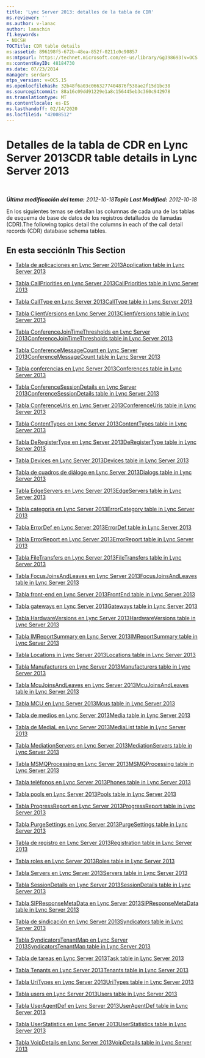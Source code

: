 ```yaml
---
title: 'Lync Server 2013: detalles de la tabla de CDR'
ms.reviewer: ''
ms.author: v-lanac
author: lanachin
f1.keywords:
- NOCSH
TOCTitle: CDR table details
ms:assetid: 896198f5-672b-48ea-852f-0211c0c90857
ms:mtpsurl: https://technet.microsoft.com/en-us/library/Gg398693(v=OCS.15)
ms:contentKeyID: 48184730
ms.date: 07/23/2014
manager: serdars
mtps_version: v=OCS.15
ms.openlocfilehash: 32b48f6a03c0663277404876f538ae2f15d1bc38
ms.sourcegitcommit: 88a16c09dd91229e1a8c156445eb3c360c942978
ms.translationtype: MT
ms.contentlocale: es-ES
ms.lasthandoff: 02/14/2020
ms.locfileid: "42008512"
---
```

<div data-xmlns="http://www.w3.org/1999/xhtml">

<div class="topic" data-xmlns="http://www.w3.org/1999/xhtml" data-msxsl="urn:schemas-microsoft-com:xslt" data-cs="http://msdn.microsoft.com/">

<div data-asp="http://msdn2.microsoft.com/asp">

# <a name="cdr-table-details-in-lync-server-2013"></a><span data-ttu-id="d4e85-102">Detalles de la tabla de CDR en Lync Server 2013</span><span class="sxs-lookup"><span data-stu-id="d4e85-102">CDR table details in Lync Server 2013</span></span>

</div>

<div id="mainSection">

<div id="mainBody">

<span> </span>

<span data-ttu-id="d4e85-103">_**Última modificación del tema:** 2012-10-18_</span><span class="sxs-lookup"><span data-stu-id="d4e85-103">_**Topic Last Modified:** 2012-10-18_</span></span>

<span data-ttu-id="d4e85-104">En los siguientes temas se detallan las columnas de cada una de las tablas de esquema de base de datos de los registros detallados de llamadas (CDR).</span><span class="sxs-lookup"><span data-stu-id="d4e85-104">The following topics detail the columns in each of the call detail records (CDR) database schema tables.</span></span>

<div>

## <a name="in-this-section"></a><span data-ttu-id="d4e85-105">En esta sección</span><span class="sxs-lookup"><span data-stu-id="d4e85-105">In This Section</span></span>

  - [<span data-ttu-id="d4e85-106">Tabla de aplicaciones en Lync Server 2013</span><span class="sxs-lookup"><span data-stu-id="d4e85-106">Application table in Lync Server 2013</span></span>](lync-server-2013-application-table.md)

  - [<span data-ttu-id="d4e85-107">Tabla CallPriorities en Lync Server 2013</span><span class="sxs-lookup"><span data-stu-id="d4e85-107">CallPriorities table in Lync Server 2013</span></span>](lync-server-2013-callpriorities-table.md)

  - [<span data-ttu-id="d4e85-108">Tabla CallType en Lync Server 2013</span><span class="sxs-lookup"><span data-stu-id="d4e85-108">CallType table in Lync Server 2013</span></span>](lync-server-2013-calltype-table.md)

  - [<span data-ttu-id="d4e85-109">Tabla ClientVersions en Lync Server 2013</span><span class="sxs-lookup"><span data-stu-id="d4e85-109">ClientVersions table in Lync Server 2013</span></span>](lync-server-2013-clientversions-table.md)

  - [<span data-ttu-id="d4e85-110">Tabla ConferenceJoinTimeThresholds en Lync Server 2013</span><span class="sxs-lookup"><span data-stu-id="d4e85-110">ConferenceJoinTimeThresholds table in Lync Server 2013</span></span>](lync-server-2013-conferencejointimethresholds-table.md)

  - [<span data-ttu-id="d4e85-111">Tabla ConferenceMessageCount en Lync Server 2013</span><span class="sxs-lookup"><span data-stu-id="d4e85-111">ConferenceMessageCount table in Lync Server 2013</span></span>](lync-server-2013-conferencemessagecount-table.md)

  - [<span data-ttu-id="d4e85-112">Tabla conferencias en Lync Server 2013</span><span class="sxs-lookup"><span data-stu-id="d4e85-112">Conferences table in Lync Server 2013</span></span>](lync-server-2013-conferences-table.md)

  - [<span data-ttu-id="d4e85-113">Tabla ConferenceSessionDetails en Lync Server 2013</span><span class="sxs-lookup"><span data-stu-id="d4e85-113">ConferenceSessionDetails table in Lync Server 2013</span></span>](lync-server-2013-conferencesessiondetails-table.md)

  - [<span data-ttu-id="d4e85-114">Tabla ConferenceUris en Lync Server 2013</span><span class="sxs-lookup"><span data-stu-id="d4e85-114">ConferenceUris table in Lync Server 2013</span></span>](lync-server-2013-conferenceuris-table.md)

  - [<span data-ttu-id="d4e85-115">Tabla ContentTypes en Lync Server 2013</span><span class="sxs-lookup"><span data-stu-id="d4e85-115">ContentTypes table in Lync Server 2013</span></span>](lync-server-2013-contenttypes-table.md)

  - [<span data-ttu-id="d4e85-116">Tabla DeRegisterType en Lync Server 2013</span><span class="sxs-lookup"><span data-stu-id="d4e85-116">DeRegisterType table in Lync Server 2013</span></span>](lync-server-2013-deregistertype-table.md)

  - [<span data-ttu-id="d4e85-117">Tabla Devices en Lync Server 2013</span><span class="sxs-lookup"><span data-stu-id="d4e85-117">Devices table in Lync Server 2013</span></span>](lync-server-2013-devices-table.md)

  - [<span data-ttu-id="d4e85-118">Tabla de cuadros de diálogo en Lync Server 2013</span><span class="sxs-lookup"><span data-stu-id="d4e85-118">Dialogs table in Lync Server 2013</span></span>](lync-server-2013-dialogs-table.md)

  - [<span data-ttu-id="d4e85-119">Tabla EdgeServers en Lync Server 2013</span><span class="sxs-lookup"><span data-stu-id="d4e85-119">EdgeServers table in Lync Server 2013</span></span>](lync-server-2013-edgeservers-table.md)

  - [<span data-ttu-id="d4e85-120">Tabla categoría en Lync Server 2013</span><span class="sxs-lookup"><span data-stu-id="d4e85-120">ErrorCategory table in Lync Server 2013</span></span>](lync-server-2013-errorcategory-table.md)

  - [<span data-ttu-id="d4e85-121">Tabla ErrorDef en Lync Server 2013</span><span class="sxs-lookup"><span data-stu-id="d4e85-121">ErrorDef table in Lync Server 2013</span></span>](lync-server-2013-errordef-table.md)

  - [<span data-ttu-id="d4e85-122">Tabla ErrorReport en Lync Server 2013</span><span class="sxs-lookup"><span data-stu-id="d4e85-122">ErrorReport table in Lync Server 2013</span></span>](lync-server-2013-errorreport-table.md)

  - [<span data-ttu-id="d4e85-123">Tabla FileTransfers en Lync Server 2013</span><span class="sxs-lookup"><span data-stu-id="d4e85-123">FileTransfers table in Lync Server 2013</span></span>](lync-server-2013-filetransfers-table.md)

  - [<span data-ttu-id="d4e85-124">Tabla FocusJoinsAndLeaves en Lync Server 2013</span><span class="sxs-lookup"><span data-stu-id="d4e85-124">FocusJoinsAndLeaves table in Lync Server 2013</span></span>](lync-server-2013-focusjoinsandleaves-table.md)

  - [<span data-ttu-id="d4e85-125">Tabla front-end en Lync Server 2013</span><span class="sxs-lookup"><span data-stu-id="d4e85-125">FrontEnd table in Lync Server 2013</span></span>](lync-server-2013-frontend-table.md)

  - [<span data-ttu-id="d4e85-126">Tabla gateways en Lync Server 2013</span><span class="sxs-lookup"><span data-stu-id="d4e85-126">Gateways table in Lync Server 2013</span></span>](lync-server-2013-gateways-table.md)

  - [<span data-ttu-id="d4e85-127">Tabla HardwareVersions en Lync Server 2013</span><span class="sxs-lookup"><span data-stu-id="d4e85-127">HardwareVersions table in Lync Server 2013</span></span>](lync-server-2013-hardwareversions-table.md)

  - [<span data-ttu-id="d4e85-128">Tabla IMReportSummary en Lync Server 2013</span><span class="sxs-lookup"><span data-stu-id="d4e85-128">IMReportSummary table in Lync Server 2013</span></span>](lync-server-2013-imreportsummary-table.md)

  - [<span data-ttu-id="d4e85-129">Tabla Locations in Lync Server 2013</span><span class="sxs-lookup"><span data-stu-id="d4e85-129">Locations table in Lync Server 2013</span></span>](lync-server-2013-locations-table.md)

  - [<span data-ttu-id="d4e85-130">Tabla Manufacturers en Lync Server 2013</span><span class="sxs-lookup"><span data-stu-id="d4e85-130">Manufacturers table in Lync Server 2013</span></span>](lync-server-2013-manufacturers-table.md)

  - [<span data-ttu-id="d4e85-131">Tabla McuJoinsAndLeaves en Lync Server 2013</span><span class="sxs-lookup"><span data-stu-id="d4e85-131">McuJoinsAndLeaves table in Lync Server 2013</span></span>](lync-server-2013-mcujoinsandleaves-table.md)

  - [<span data-ttu-id="d4e85-132">Tabla MCU en Lync Server 2013</span><span class="sxs-lookup"><span data-stu-id="d4e85-132">Mcus table in Lync Server 2013</span></span>](lync-server-2013-mcus-table.md)

  - [<span data-ttu-id="d4e85-133">Tabla de medios en Lync Server 2013</span><span class="sxs-lookup"><span data-stu-id="d4e85-133">Media table in Lync Server 2013</span></span>](lync-server-2013-media-table.md)

  - [<span data-ttu-id="d4e85-134">Tabla de MediaL en Lync Server 2013</span><span class="sxs-lookup"><span data-stu-id="d4e85-134">MediaList table in Lync Server 2013</span></span>](lync-server-2013-medialist-table.md)

  - [<span data-ttu-id="d4e85-135">Tabla MediationServers en Lync Server 2013</span><span class="sxs-lookup"><span data-stu-id="d4e85-135">MediationServers table in Lync Server 2013</span></span>](lync-server-2013-mediationservers-table.md)

  - [<span data-ttu-id="d4e85-136">Tabla MSMQProcessing en Lync Server 2013</span><span class="sxs-lookup"><span data-stu-id="d4e85-136">MSMQProcessing table in Lync Server 2013</span></span>](lync-server-2013-msmqprocessing-table.md)

  - [<span data-ttu-id="d4e85-137">Tabla teléfonos en Lync Server 2013</span><span class="sxs-lookup"><span data-stu-id="d4e85-137">Phones table in Lync Server 2013</span></span>](lync-server-2013-phones-table.md)

  - [<span data-ttu-id="d4e85-138">Tabla pools en Lync Server 2013</span><span class="sxs-lookup"><span data-stu-id="d4e85-138">Pools table in Lync Server 2013</span></span>](lync-server-2013-pools-table.md)

  - [<span data-ttu-id="d4e85-139">Tabla ProgressReport en Lync Server 2013</span><span class="sxs-lookup"><span data-stu-id="d4e85-139">ProgressReport table in Lync Server 2013</span></span>](lync-server-2013-progressreport-table.md)

  - [<span data-ttu-id="d4e85-140">Tabla PurgeSettings en Lync Server 2013</span><span class="sxs-lookup"><span data-stu-id="d4e85-140">PurgeSettings table in Lync Server 2013</span></span>](lync-server-2013-purgesettings-table.md)

  - [<span data-ttu-id="d4e85-141">Tabla de registro en Lync Server 2013</span><span class="sxs-lookup"><span data-stu-id="d4e85-141">Registration table in Lync Server 2013</span></span>](lync-server-2013-registration-table.md)

  - [<span data-ttu-id="d4e85-142">Tabla roles en Lync Server 2013</span><span class="sxs-lookup"><span data-stu-id="d4e85-142">Roles table in Lync Server 2013</span></span>](lync-server-2013-roles-table.md)

  - [<span data-ttu-id="d4e85-143">Tabla Servers en Lync Server 2013</span><span class="sxs-lookup"><span data-stu-id="d4e85-143">Servers table in Lync Server 2013</span></span>](lync-server-2013-servers-table.md)

  - [<span data-ttu-id="d4e85-144">Tabla SessionDetails en Lync Server 2013</span><span class="sxs-lookup"><span data-stu-id="d4e85-144">SessionDetails table in Lync Server 2013</span></span>](lync-server-2013-sessiondetails-table.md)

  - [<span data-ttu-id="d4e85-145">Tabla SIPResponseMetaData en Lync Server 2013</span><span class="sxs-lookup"><span data-stu-id="d4e85-145">SIPResponseMetaData table in Lync Server 2013</span></span>](lync-server-2013-sipresponsemetadata-table.md)

  - [<span data-ttu-id="d4e85-146">Tabla de sindicación en Lync Server 2013</span><span class="sxs-lookup"><span data-stu-id="d4e85-146">Syndicators table in Lync Server 2013</span></span>](lync-server-2013-syndicators-table.md)

  - [<span data-ttu-id="d4e85-147">Tabla SyndicatorsTenantMap en Lync Server 2013</span><span class="sxs-lookup"><span data-stu-id="d4e85-147">SyndicatorsTenantMap table in Lync Server 2013</span></span>](lync-server-2013-syndicatorstenantmap-table.md)

  - [<span data-ttu-id="d4e85-148">Tabla de tareas en Lync Server 2013</span><span class="sxs-lookup"><span data-stu-id="d4e85-148">Task table in Lync Server 2013</span></span>](lync-server-2013-task-table.md)

  - [<span data-ttu-id="d4e85-149">Tabla Tenants en Lync Server 2013</span><span class="sxs-lookup"><span data-stu-id="d4e85-149">Tenants table in Lync Server 2013</span></span>](lync-server-2013-tenants-table.md)

  - [<span data-ttu-id="d4e85-150">Tabla UriTypes en Lync Server 2013</span><span class="sxs-lookup"><span data-stu-id="d4e85-150">UriTypes table in Lync Server 2013</span></span>](lync-server-2013-uritypes-table.md)

  - [<span data-ttu-id="d4e85-151">Tabla users en Lync Server 2013</span><span class="sxs-lookup"><span data-stu-id="d4e85-151">Users table in Lync Server 2013</span></span>](lync-server-2013-users-table.md)

  - [<span data-ttu-id="d4e85-152">Tabla UserAgentDef en Lync Server 2013</span><span class="sxs-lookup"><span data-stu-id="d4e85-152">UserAgentDef table in Lync Server 2013</span></span>](lync-server-2013-useragentdef-table.md)

  - [<span data-ttu-id="d4e85-153">Tabla UserStatistics en Lync Server 2013</span><span class="sxs-lookup"><span data-stu-id="d4e85-153">UserStatistics table in Lync Server 2013</span></span>](lync-server-2013-userstatistics-table.md)

  - [<span data-ttu-id="d4e85-154">Tabla VoipDetails en Lync Server 2013</span><span class="sxs-lookup"><span data-stu-id="d4e85-154">VoipDetails table in Lync Server 2013</span></span>](lync-server-2013-voipdetails-table.md)

</div>

</div>

<span> </span>

</div>

</div>

</div>

